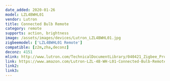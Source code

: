 ```yaml
---
date_added: 2020-01-26
model: LZL4BWHL01
vendor: Lutron
title: Connected Bulb Remote
category: remote
supports: action, brightness
image: /assets/images/devices/Lutron_LZL4BWHL01.jpg
zigbeemodel: ['LZL4BWHL01 Remote']
compatible: [z2m,zha,deconz]
deconz: 4151
mlink: http://www.lutron.com/TechnicalDocumentLibrary/040421_Zigbee_Programming_Guide.pdf
link: https://www.amazon.com/Lutron-LZL-4B-WH-L01-Connected-Bulb-Remote/dp/B014STZASK
link2: 
link3: 
---
```


